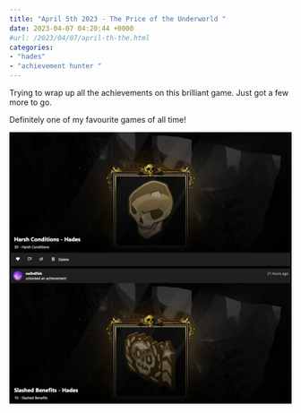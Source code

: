 ```yaml
---
title: "April 5th 2023 - The Price of the Underworld "
date: 2023-04-07 04:20:44 +0000
#url: /2023/04/07/april-th-the.html
categories:
- "hades"
- "achievement hunter "
---
```

Trying to wrap up all the achievements on this brilliant game.  Just got a few more to go.

Definitely one of my favourite games of all time!

![image](44043ceb50.png)